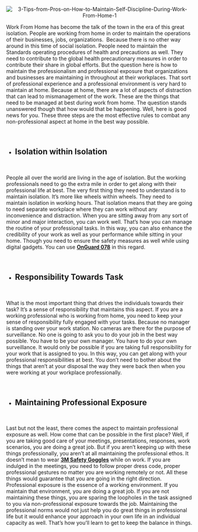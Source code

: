 <p style="text-align: center;"><span style="font-weight: 400;"><img src="https://i.ibb.co/kKKJPzm/3-Tips-from-Pros-on-How-to-Maintain-Self-Discipline-During-Work-From-Home-1.jpg" alt="3-Tips-from-Pros-on-How-to-Maintain-Self-Discipline-During-Work-From-Home-1" /></span></p>
<p><span style="font-weight: 400;">Work From Home has become the talk of the town in the era of this great isolation. People are working from home in order to maintain the operations of their businesses, jobs, organizations.&nbsp; Because there is no other way around in this time of social isolation. People need to maintain the Standards operating procedures of health and precautions as well. They need to contribute to the global health precautionary measures in order to contribute their share in global efforts. But the question here is how to maintain the professionalism and professional exposure that organizations and businesses are maintaining in throughout at their workplaces. That sort of professional experience and a professional environment is very hard to maintain at home. Because at home, there are a lot of aspects of distraction that can lead to mismanagement of the work. These are the things that need to be managed at best during work from home. The question stands unanswered though that how would that be happening. Well, here is good news for you. These three steps are the most effective rules to combat any non-professional aspect at home in the best way possible.</span></p>
<p>&nbsp;</p>
<ul>
<li>
<h2><strong><strong>Isolation within Isolation</strong></strong></h2>
</li>
</ul>
<p>&nbsp;</p>
<p><span style="font-weight: 400;">People all over the world are living in the age of isolation. But the working professionals need to go the extra mile in order to get along with their professional life at best. The very first thing they need to understand is to maintain isolation. It&rsquo;s more like wheels within wheels. They need to maintain isolation in working hours. That isolation means that they are going to need separate workplace where they can work without any inconvenience and distraction. When you are sitting away from any sort of minor and major interaction, you can work well. That&rsquo;s how you can manage the routine of your professional tasks. In this way, you can also enhance the credibility of your work as well as your performance while sitting in your home. Though you need to ensure the safety measures as well while using digital gadgets. You can use </span><a href="https://www.eyeweb.com/acetate-rectangle-prescription-safety-glasses-online-onguard-078"><strong>OnGuard 078</strong></a><span style="font-weight: 400;"> in this regard.</span></p>
<p>&nbsp;</p>
<ul>
<li>
<h2><strong><strong>Responsibility Towards Task</strong></strong></h2>
</li>
</ul>
<p>&nbsp;</p>
<p><span style="font-weight: 400;">What is the most important thing that drives the individuals towards their task? It&rsquo;s a sense of responsibility that maintains this aspect. If you are a working professional who is working from home, you need to keep your sense of responsibility fully engaged with your tasks. Because no manager is standing over your work station. No cameras are there for the purpose of surveillance. No one is going to ask you to do your job in the best way possible. You have to be your own manager. You have to do your own surveillance. It would only be possible if you are taking full responsibility for your work that is assigned to you. In this way, you can get along with your professional responsibilities at best. You don&rsquo;t need to bother about the things that aren&rsquo;t at your disposal the way they were back then when you were working at your workplace professionally.</span></p>
<p>&nbsp;</p>
<ul>
<li>
<h2><strong><strong>Maintaining Professional Exposure</strong></strong></h2>
</li>
</ul>
<p>&nbsp;</p>
<p><span style="font-weight: 400;">Last but not the least, there comes the aspect to maintain professional exposure as well. How come that can be possible in the first place? Well, if you are taking good care of your meetings, presentations, responses, work scenarios, you are doing a great job. But if you aren&rsquo;t keeping up with these things professionally, you aren&rsquo;t at all maintaining the professional ethos. It doesn&rsquo;t mean to wear </span><a href="https://www.eyeweb.com/3m-safety-glasses"><strong>3M Safety Goggles</strong></a><span style="font-weight: 400;"> while on work. If you are indulged in the meetings, you need to follow proper dress code, proper professional gestures no matter you are working remotely or not. All these things would guarantee that you are going in the right direction. Professional exposure is the essence of a working environment. If you maintain that environment, you are doing a great job. If you are not maintaining these things, you are sparing the loopholes in the task assigned to you via non-professional exposure towards the job. Maintaining the professional norms would not just help you do great things in professional life but it would enhance your approach in your own life in an individual capacity as well. That&rsquo;s how you&rsquo;ll learn to get to keep the balance in things.</span></p>
